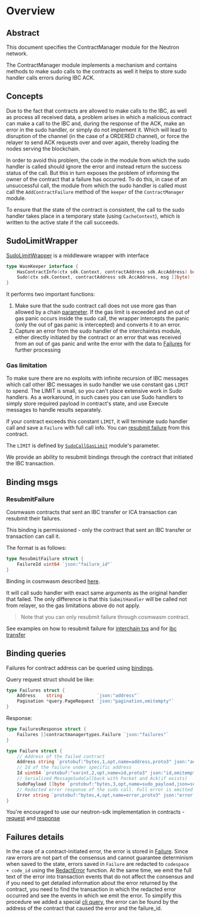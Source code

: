 # Overview

## Abstract

This document specifies the ContractManager module for the Neutron network.

The ContractManager module implements a mechanism and contains methods to make sudo calls to the contracts as well it helps to store sudo handler calls errors during IBC ACK.

## Concepts

Due to the fact that contracts are allowed to make calls to the IBC, as well as process all received data, a problem arises in which a malicious contract can make a call to the IBC and, during the response of the ACK, make an error in the sudo handler, or simply do not implement it. Which will lead to disruption of the channel (in the case of a ORDERED channel), or force the relayer to send ACK requests over and over again, thereby loading the nodes serving the blockchain.

In order to avoid this problem, the code in the module from which the sudo handler is called should ignore the error and instead return the success status of the call.
But this in turn exposes the problem of informing the owner of the contract that a failure has occurred. To do this, in case of an unsuccessful call, the module from which the sudo handler is called must call the `AddContractFailure` method of the `keeper` of the `ContractManager` module.

To ensure that the state of the contract is consistent, the call to the sudo handler takes place in a temporary state (using `CacheContext`), which is written to the active state if the call succeeds.

## SudoLimitWrapper

[SudoLimitWrapper](https://github.com/neutron-org/neutron/blob/v2.0.0/x/contractmanager/ibc_middleware.go#L14) is a middleware wrapper with interface

```go
type WasmKeeper interface {
    HasContractInfo(ctx sdk.Context, contractAddress sdk.AccAddress) bool
    Sudo(ctx sdk.Context, contractAddress sdk.AccAddress, msg []byte) ([]byte, error)
}
```

It performs two important functions:

1. Make sure that the sudo contract call does not use more gas than allowed by a chain [parameter](#gas-limitation). If the gas limit is exceeded and an out of gas panic occurs inside the sudo call, the wrapper intercepts the panic (only the out of gas panic is intercepted) and converts it to an error.
2. Capture an error from the sudo handler of the interchaintxs module, either directly initiated by the contract or an error that was received from an out of gas panic and write the error with the data to [Failures](#failures-details) for further processing

### Gas limitation

To make sure there are no exploits with infinite recursion of IBC messages which call other IBC messages in sudo handler we use constant gas `LIMIT` to spend. The LIMIT is small, so you can't place extensive work in Sudo handlers. As a workaround, in such cases you can use Sudo handlers to simply store required payload in contract's state, and use Execute messages to handle results separately.

If your contract exceeds this constant `LIMIT`, it will terminate sudo handler call and save a `Failure` with full call info. You can [resubmit failure](#resubmitfailure) from this contract.

The `LIMIT` is defined by [`SudoCallGasLimit`](https://github.com/neutron-org/neutron/blob/v2.0.2/x/contractmanager/types/params.pb.go#L29) module's parameter.

We provide an ability to resubmit bindings through the contract that initiated the IBC transaction.

## Binding msgs

### ResubmitFailure

Cosmwasm contracts that sent an IBC transfer or ICA transaction can resubmit their failures.

This binding is permissioned - only the contract that sent an IBC transfer or transaction can call it.

The format is as follows:
```go
type ResubmitFailure struct {
	FailureId uint64 `json:"failure_id"`
}
```

Binding in cosmwasm described [here](https://github.com/neutron-org/neutron-sdk/blob/feat/contract-manager-resubmit/packages/neutron-sdk/src/bindings/msg.rs#L184).

It will call sudo handler with exact same arguments as the original handler that failed.
The only difference is that this `SubmitHandler` will be called not from relayer, so the gas limitations above do not apply.

> Note that you can only resubmit failure through cosmwasm contract.

See examples on how to resubmit failure for [interchain txs](https://github.com/neutron-org/neutron-dev-contracts/blob/feat/contract-manager-resubmit/contracts/neutron_interchain_txs/src/contract.rs#L441) and for [ibc transfer](https://github.com/neutron-org/neutron-dev-contracts/blob/feat/contract-manager-resubmit/contracts/ibc_transfer/src/contract.rs#L271)

## Binding queries

Failures for contract address can be queried using [bindings](https://github.com/neutron-org/neutron/blob/feat/contract-manager-resubmit/wasmbinding/bindings/query.go#L39).

Query request struct should be like:

```go
type Failures struct {
	Address    string             `json:"address"`
	Pagination *query.PageRequest `json:"pagination,omitempty"`
}
```

Response:
```go
type FailuresResponse struct {
	Failures []contractmanagertypes.Failure `json:"failures"`
}

type Failure struct {
	// Address of the failed contract
	Address string `protobuf:"bytes,1,opt,name=address,proto3" json:"address,omitempty"`
	// Id of the failure under specific address
	Id uint64 `protobuf:"varint,2,opt,name=id,proto3" json:"id,omitempty"`
	// Serialized MessageSudoCallback with Packet and Ack(if exists)
	SudoPayload []byte `protobuf:"bytes,3,opt,name=sudo_payload,json=sudoPayload,proto3" json:"sudo_payload,omitempty"`
	// Redacted error response of the sudo call. Full error is emitted as an event
	Error string `protobuf:"bytes,4,opt,name=error,proto3" json:"error,omitempty"`
}
```

You're encouraged to use our neutron-sdk implementation in contracts - [request](https://github.com/neutron-org/neutron-sdk/blob/feat/contract-manager-resubmit/packages/neutron-sdk/src/bindings/query.rs#L61) and [response](https://github.com/neutron-org/neutron-sdk/blob/feat/contract-manager-resubmit/packages/neutron-sdk/src/bindings/query.rs#L119)

## Failures details

In the case of a contract-initiated error, the error is stored in [Failure](state.md). Since raw errors are not part of the consensus and cannot guarantee determinism when saved to the state, errors saved in `Failure` are redacted to `codespace + code_id` using the [RedactError](https://github.com/neutron-org/neutron/blob/v2.0.2/x/contractmanager/keeper/failure.go#L109) function. At the same time, we emit the full text of the error into transaction events that do not affect the consensus and if you need to get detailed information about the error returned by the contract, you need to find the transaction in which the redacted error occurred and see the events in which we emit the error. To simplify this procedure we added a special [cli query](#failures-details), the error can be found by the address of the contract that caused the error and the failure_id.
